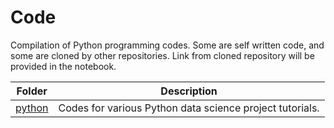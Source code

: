 # Code
Compilation of Python programming codes. Some are self written code, and some are cloned by other repositories. Link from cloned repository will be provided in the notebook.

Folder | Description
---|---
[python]() | Codes for various Python data science project tutorials.
